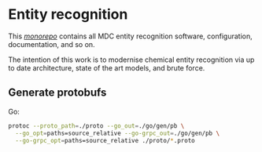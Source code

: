 # Entity recognition

This [*monorepo*](https://www.atlassian.com/git/tutorials/monorepos) contains all MDC entity recognition software, configuration, documentation, and so on.

The intention of this work is to modernise chemical entity recognition via up to date architecture, state of the art models, and brute force.

## Generate protobufs
Go:
```bash
protoc --proto_path=./proto --go_out=./go/gen/pb \
  --go_opt=paths=source_relative --go-grpc_out=./go/gen/pb \
  --go-grpc_opt=paths=source_relative ./proto/*.proto
```